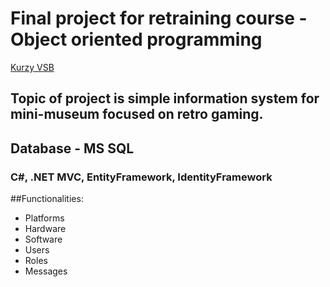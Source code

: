 # Final project for retraining course - Object oriented programming

[Kurzy VSB](https://www.vsb.cz/czv/cs/nabidka-kurzu/it-kurzy/programovani/)


## Topic of project is simple information system for mini-museum focused on retro gaming.

## Database - MS SQL

### C#, .NET MVC, EntityFramework, IdentityFramework

##Functionalities:

* Platforms
* Hardware
* Software
* Users
* Roles
* Messages
